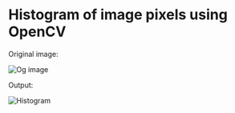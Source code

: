 # Histogram of image pixels using OpenCV

Original image: 

![Og image](https://user-images.githubusercontent.com/99254412/214067922-f198d304-99fd-441e-8fbc-348ccfa74b5d.png)

Output:  

![Histogram](https://user-images.githubusercontent.com/99254412/214067935-f7b542a2-515d-44f7-812d-92aa889c08c2.png)
